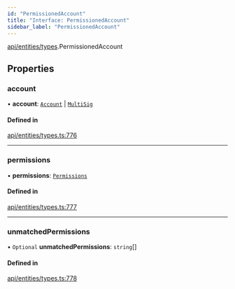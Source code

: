 ```yaml
---
id: "PermissionedAccount"
title: "Interface: PermissionedAccount"
sidebar_label: "PermissionedAccount"
---
```


[api/entities/types](../../../../../modules/API/Entities/Types/Types.md).PermissionedAccount

## Properties

### account

• **account**: [`Account`](../../../../../classes/API/Entities/Account/Account.md) \| [`MultiSig`](../../../../../classes/API/Entities/Account/MultiSig/MultiSig.md)

#### Defined in

[api/entities/types.ts:776](https://github.com/PolymeshAssociation/polymesh-sdk/blob/49a0066c3/src/api/entities/types.ts#L776)

___

### permissions

• **permissions**: [`Permissions`](../Permissions/Permissions.md)

#### Defined in

[api/entities/types.ts:777](https://github.com/PolymeshAssociation/polymesh-sdk/blob/49a0066c3/src/api/entities/types.ts#L777)

___

### unmatchedPermissions

• `Optional` **unmatchedPermissions**: `string`[]

#### Defined in

[api/entities/types.ts:778](https://github.com/PolymeshAssociation/polymesh-sdk/blob/49a0066c3/src/api/entities/types.ts#L778)
